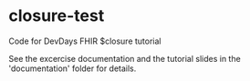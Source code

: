 # closure-test
Code for DevDays FHIR $closure tutorial

See the excercise documentation and the tutorial slides in the 'documentation' folder for details. 
